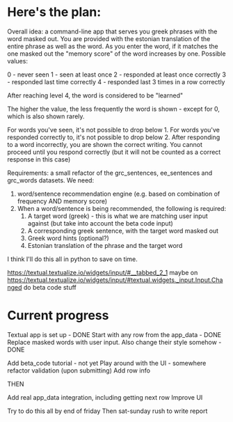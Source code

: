# Here's the plan:

Overall idea: a command-line app that serves you greek phrases with the word masked out. You are provided with the estonian translation of the entire phrase as well as the word. As you enter the word, if it matches the one masked out the "memory score" of the word increases by one. Possible values:

0 - never seen
1 - seen at least once
2 - responded at least once correctly
3 - responded last time correctly
4 - responded last 3 times in a row correctly

After reaching level 4, the word is considered to be "learned"

The higher the value, the less frequently the word is shown - except for 0, which is also shown rarely.

For words you've seen, it's not possible to drop below 1.
For words you've responded correctly to, it's not possible to drop below 2.
After responding to a word incorrectly, you are shown the correct writing. You cannot proceed until you respond correctly (but it will not be counted as a correct response in this case)

Requirements: a small refactor of the grc_sentences, ee_sentences and grc_words datasets.
We need:

1. word/sentence recommendation engine (e.g. based on combination of frequency AND memory score)
2. When a word/sentence is being recommended, the following is required:
    1. A target word (greek) - this is what we are matching user input against (but take into account the beta code input)
    2. A corresponding greek sentence, with the target word masked out
    3. Greek word hints (optional?)
    4. Estonian translation of the phrase and the target word  


I think I'll do this all in python to save on time.

https://textual.textualize.io/widgets/input/#__tabbed_2_1
maybe on https://textual.textualize.io/widgets/input/#textual.widgets._input.Input.Changed do beta code stuff


# Current progress
Textual app is set up - DONE
Start with any row from the app_data - DONE
Replace masked words with user input. Also change their style somehow - DONE

Add beta_code tutorial - not yet
Play around with the UI - somewhere
refactor validation (upon submitting)
Add row info

THEN

Add real app_data integration, including getting next row
Improve UI

Try to do this all by end of friday
Then sat-sunday rush to write report
